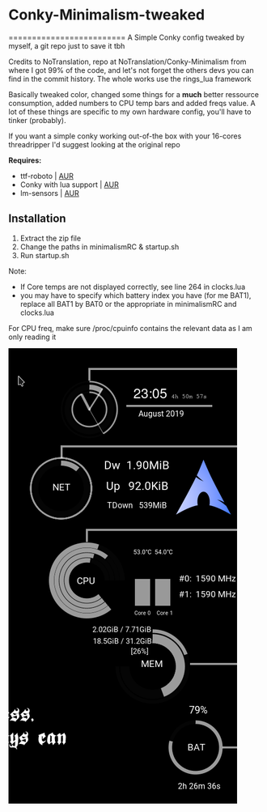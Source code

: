 # Conky-Minimalism-tweaked
=========================
A Simple Conky config tweaked by myself, a git repo just to save it tbh

Credits to NoTranslation, repo at NoTranslation/Conky-Minimalism from where I got 99% of the code, and let's not forget the others devs you can find in the commit history.
The whole works use the rings\_lua framework

Basically tweaked color, changed some things for a **much** better ressource consumption, added numbers to CPU temp bars and added freqs value. A lot of these things are specific to my own hardware config, you'll have to tinker (probably).


If you want a simple conky working out-of-the box with your 16-cores threadripper I'd suggest looking at the original repo



**Requires:**
* ttf-roboto  |  [AUR](https://www.archlinux.org/packages/community/any/ttf-roboto/)
* Conky with lua support | [AUR](https://aur.archlinux.org/packages/conky-lua/)
* lm-sensors | [AUR](https://www.archlinux.org/packages/?name=lm_sensors)

## Installation
1. Extract the zip file
2. Change the paths in minimalismRC & startup.sh
3. Run startup.sh

Note:
* If Core temps are not displayed correctly, see line 264 in clocks.lua
* you may have to specify which battery index you have (for me BAT1), replace all BAT1 by BAT0 or the appropriate in minimalismRC and clocks.lua

For CPU freq, make sure /proc/cpuinfo contains the relevant data as I am only reading it

![](./example.png)


